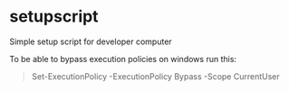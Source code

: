 # setupscript
Simple setup script for developer computer

To be able to bypass execution policies on windows run this:
> Set-ExecutionPolicy -ExecutionPolicy Bypass -Scope CurrentUser
